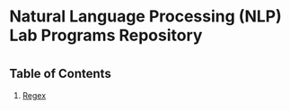 <h1>Natural Language Processing (NLP) Lab Programs Repository<h1/>

## Table of Contents

1. [Regex](regex/)
